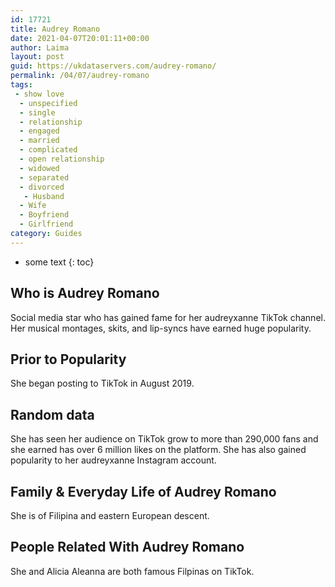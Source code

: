 ```yaml
---
id: 17721
title: Audrey Romano
date: 2021-04-07T20:01:11+00:00
author: Laima
layout: post
guid: https://ukdataservers.com/audrey-romano/
permalink: /04/07/audrey-romano
tags:
 - show love
  - unspecified
  - single
  - relationship
  - engaged
  - married
  - complicated
  - open relationship
  - widowed
  - separated
  - divorced
   - Husband
  - Wife
  - Boyfriend
  - Girlfriend
category: Guides
---
```


* some text
{: toc}


## Who is Audrey Romano
                  
                  
                  
Social media star who has gained fame for her audreyxanne TikTok channel. Her musical montages, skits, and lip-syncs have earned huge popularity.
                  
              
            
              
            
                
                
                
## Prior to Popularity
                  
                  
                  
She began posting to TikTok in August 2019.
                  
              
            
              
            
                
                
                
## Random data
                  
                  
                  
She has seen her audience on TikTok grow to more than 290,000 fans and she earned has over 6 million likes on the platform. She has also gained popularity to her audreyxanne Instagram account. 
                  
              
            
              
            
                
                
                
## Family & Everyday Life of Audrey Romano
                  
                  
                  
She is of Filipina and eastern European descent.
                  
              
            
              
            
                
                
                
## People Related With Audrey Romano
                  
                  
                  
She and Alicia Aleanna are both famous Filpinas on TikTok.
                  
              
            
              
            
                
              
            
              
              
            
            
              
            
          
          
          